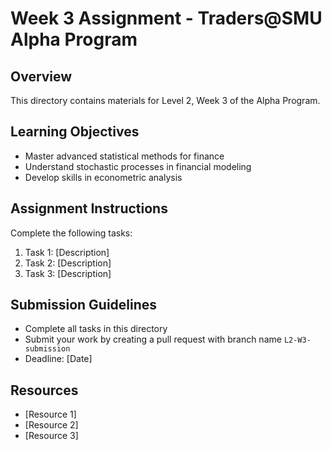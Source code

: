 # Week 3 Assignment - Traders@SMU Alpha Program

## Overview

This directory contains materials for Level 2, Week 3 of the Alpha Program.

## Learning Objectives

- Master advanced statistical methods for finance
- Understand stochastic processes in financial modeling
- Develop skills in econometric analysis

## Assignment Instructions

Complete the following tasks:

1. Task 1: [Description]
2. Task 2: [Description]
3. Task 3: [Description]

## Submission Guidelines

- Complete all tasks in this directory
- Submit your work by creating a pull request with branch name `L2-W3-submission`
- Deadline: [Date]

## Resources

- [Resource 1]
- [Resource 2]
- [Resource 3] 